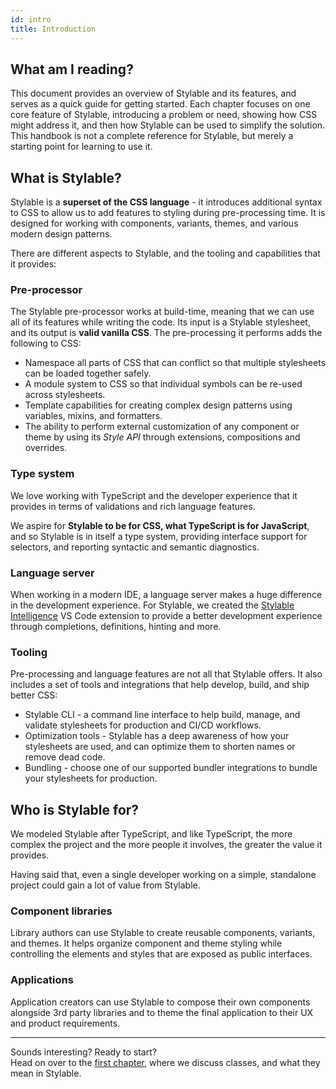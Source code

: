```yaml
---
id: intro
title: Introduction
---
```


## What am I reading?

This document provides an overview of Stylable and its features, and serves as a quick guide for getting started. Each chapter focuses on one core feature of Stylable, introducing a problem or need, showing how CSS might address it, and then how Stylable can be used to simplify the solution. This handbook is not a complete reference for Stylable, but merely a starting point for learning to use it.

<!-- TODO: when adding chapters about tooling, add mention here -->

## What is Stylable?

Stylable is a **superset of the CSS language** - it introduces additional syntax to CSS to allow us to add features to styling during pre-processing time. It is designed for working with components, variants, themes, and various modern design patterns.

There are different aspects to Stylable, and the tooling and capabilities that it provides:

### Pre-processor

The Stylable pre-processor works at build-time, meaning that we can use all of its features while writing the code. Its input is a Stylable stylesheet, and its output is **valid vanilla CSS**. The pre-processing it performs adds the following to CSS:

- Namespace all parts of CSS that can conflict so that multiple stylesheets can be loaded together safely.
- A module system to CSS so that individual symbols can be re-used across stylesheets.
- Template capabilities for creating complex design patterns using variables, mixins, and formatters.
- The ability to perform external customization of any component or theme by using its _Style API_ through extensions, compositions and overrides.

### Type system

We love working with TypeScript and the developer experience that it provides in terms of validations and rich language features.

We aspire for **Stylable to be for CSS, what TypeScript is for JavaScript**, and so Stylable is in itself a type system, providing interface support for selectors, and reporting syntactic and semantic diagnostics.

### Language server

When working in a modern IDE, a language server makes a huge difference in the development experience. For Stylable, we created the [Stylable Intelligence](../../getting-started/tooling/stylable-intelligence) VS Code extension to provide a better development experience through completions, definitions, hinting and more.

### Tooling

Pre-processing and language features are not all that Stylable offers. It also includes a set of tools and integrations that help develop, build, and ship better CSS:

- Stylable CLI - a command line interface to help build, manage, and validate stylesheets for production and CI/CD workflows.
- Optimization tools - Stylable has a deep awareness of how your stylesheets are used, and can optimize them to shorten names or remove dead code.
- Bundling - choose one of our supported bundler integrations to bundle your stylesheets for production.

## Who is Stylable for?

We modeled Stylable after TypeScript, and like TypeScript, the more complex the project and the more people it involves, the greater the value it provides.

Having said that, even a single developer working on a simple, standalone project could gain a lot of value from Stylable.

### Component libraries

Library authors can use Stylable to create reusable components, variants, and themes. It helps organize component and theme styling while controlling the elements and styles that are exposed as public interfaces.

### Applications

Application creators can use Stylable to compose their own components alongside 3rd party libraries and to theme the final application to their UX and product requirements.

---

Sounds interesting? Ready to start?  
Head on over to the [first chapter](./class.mdx), where we discuss classes, and what they mean in Stylable.
